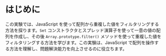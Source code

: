 # はじめに

この実験では、JavaScript を使って配列から重複した値をフィルタリングする方法を探ります。`Set` コンストラクタとスプレッド演算子を使って一意の値の配列を作成し、その後 `Array.prototype.filter()` メソッドを使って重複した値をフィルタリングする方法を学びます。この実験は、JavaScript で配列を操作する方法を理解し、問題解決能力を向上させるのに役立ちます。
